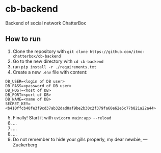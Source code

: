 # cb-backend
Backend of social network ChatterBox

## How to run

1. Clone the repository with `git clone https://github.com/itmo-chatterbox/cb-backend`
2. Go to the new directory with `cd cb-backend`
3. run `pip install -r ./requirements.txt`
4. Create a new `.env` file with content:
```
DB_USER=<login of DB user>
DB_PASS=<password of DB user>
DB_HOST=<host of DB>
DB_PORT=<port of DB>
DB_NAME=<name of DB>
SECRET_KEY=<b410ffcb40fe3f9cd37ab32dad0af9be2b30c2f379fa60e62e5c77b821a22a44>
```
5. Finally! Start it with `uvicorn main:app --reload`
6. ...
7. ...
8. ...
9. Do not remember to hide your gills properly, my dear newbie, — Zuсkerberg
